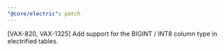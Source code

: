 ```yaml
---
"@core/electric": patch
---
```


[VAX-820, VAX-1325] Add support for the BIGINT / INT8 column type in electrified tables.
